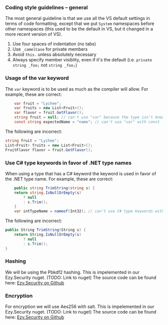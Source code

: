 ### Coding style guidelines – general

The most general guideline is that we use all the VS default settings in terms of code formatting, except that we put `System` namespaces before other namespaces (this used to be the default in VS, but it changed in a more recent version of VS).

1. Use four spaces of indentation (no tabs)
2. Use `_camelCase` for private members
3. Avoid `this.` unless absolutely necessary
4. Always specify member visiblity, even if it's the default (i.e. `private string _foo;` not `string _foo;`)


### Usage of the var keyword

The `var` keyword is to be used as much as the compiler will allow. For example, these are correct:

```csharp   
    var fruit = "Lychee";
    var fruits = new List<Fruit>();
    var flavor = fruit.GetFlavor();
    string fruit = null; // can't use "var" because the type isn't known (though you could do (string)null, don't!)
    const string expectedName = "name"; // can't use "var" with const
```

The following are incorrect:

```csharp
string fruit = "Lychee";
List<Fruit> fruits = new List<Fruit>();
FruitFlavor flavor = fruit.GetFlavor();
```


### Use C# type keywords in favor of .NET type names

When using a type that has a C# keyword the keyword is used in favor of the .NET type name. For example, these are correct:

```csharp
    public string TrimString(string s) {
    return string.IsNullOrEmpty(s)
        ? null
        : s.Trim();
    }
    var intTypeName = nameof(Int32); // can't use C# type keywords with nameof
```

The following are incorrect:

```csharp
public String TrimString(String s) {
    return String.IsNullOrEmpty(s)
        ? null
        : s.Trim();
}
```

### Hashing
We will be using the Pbkdf2 hashing.
This is impelemented in our Ezy.Security nuget. (TODO: Link to nuget)
The source code can be found here: [Ezy.Security on Github](https://github.com/EzyWebwerkstaden/Security)

### Encryption

For encryption we will use Aes256 with salt.
This is impelemented in our Ezy.Security nuget. (TODO: Link to nuget) 
The source code can be found here: [Ezy.Security on Github](https://github.com/EzyWebwerkstaden/Security)